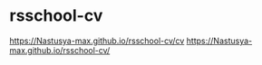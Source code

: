 # rsschool-cv
https://Nastusya-max.github.io/rsschool-cv/cv
https://Nastusya-max.github.io/rsschool-cv/
